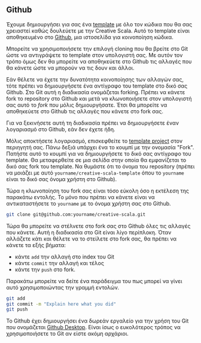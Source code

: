 ## Github

Έχουμε δημιουργήσει για σας ένα [template] με όλο τον κώδικα που θα σας χρειαστεί καθώς δουλεύετε με την Creative Scala.
Αυτό το template είναι αποθηκευμένο στο [Github][github], μια ιστοσελίδα για κοινοποίηση κώδικα.

Μπορείτε να χρησιμοποιήσετε την επιλογή cloning που θα βρείτε στο Git ώστε να αντιγράψετε το template στον υπολογιστή σας. Με αυτόν τον τρόπο όμως δεν θα μπορείτε να αποθηκεύετε στο Github τις αλλαγές που θα κάνετε ώστε να μπορούν να τις δουν και άλλοι.

Εάν θέλετε να έχετε την δυνατότητα κοινοποίησης των αλλαγών σας, τότε πρέπει να δημιουργήσετε ένα αντίγραφο του template στο δικό σας Github.
Στο Git αυτή η διαδικασία ονομάζεται forking.
Πρέπει να κάνετε fork το repository στο Github και μετά να κλωνοποιήσετε στον υπολογιστή σας αυτό το *fork* που μόλις δημιουργήσατε.
Έτσι θα μπορείτε να αποθηκεύετε στο Github τις αλλαγές που κάνετε στο fork σας.

Για να ξεκινήσετε αυτή τη διαδικασία πρέπει να δημιουργήσετε έναν λογαριασμό στο Github, εάν δεν έχετε ήδη.

Μόλις αποκτήσετε λογαριασμό, επισκεφθείτε το [template project](https://github.com/underscoreio/creative-scala-template) στον περιηγητή σας.
Πάνω δεξιά υπάρχει ένα το κουμπί με την ονομασία "Fork".
Πατήστε αυτό το κουμπί για να δημιουργήσετε το δικό σας αντίγραφο του template.
Θα μεταφερθείτε σε μια σελίδα στην οποία θα εμφανίζεται το δικό σας fork του template.
Να θυμάστε ότι το όνομα του repository (πρέπει να μοιάζει με αυτό `yourname/creative-scala-template` όπου το `yourname` είναι το δικό σας όνομα χρήστη στο Github).

Τώρα η κλωνοποίηση του fork σας είναι τόσο εύκολη όσο η εκτέλεση της παρακάτω εντολής. Το μόνο που πρέπει να κάνετε είναι να αντικαταστήσετε το `yourname` με το όνομα χρήστη σας στο Github.

```bash
git clone git@github.com:yourname/creative-scala.git
```



Τώρα θα μπορείτε να στέλνετε στο fork σας στο Github όλες τις αλλαγές που κάνετε.
Αυτή η διαδικασία στο Git είναι λίγο περίπλοκη.
Όταν αλλάζετε κάτι και θέλετε να το στείλετε στο fork σας, θα πρέπει να κάνετε τα εξής βήματα:

  - κάντε `add` την αλλαγή στο index του Git
  - κάντε `commit` την αλλαγή και τέλος
  - κάντε την `push` στο fork.
  
Παρακάτω μπορείτε να δείτε ένα παράδειγμα του πως μπορεί να γίνει αυτό χρησιμοποιώντας την γραμμή εντολών.

```bash
git add
git commit -m "Explain here what you did"
git push
```

Το Github έχει δημιουργήσει ένα δωρεάν εργαλείο για την χρήση του Git που ονομάζεται [Github Desktop](https://desktop.github.com/).
Είναι ίσως ο ευκολότερος τρόπος να χρησιμοποιήσετε το Git αν είστε ακόμη αρχάριοι.

[github]: https://github.com/
[template]: https://github.com/underscoreio/creative-scala-template
